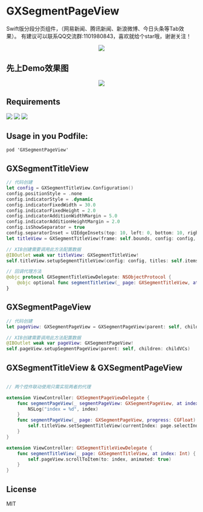 # GXSegmentPageView
Swift版分段分页组件，（网易新闻、腾讯新闻、新浪微博、今日头条等Tab效果）。
有建议可以联系QQ交流群:1101980843，喜欢就给个star哦，谢谢关注！
<p align="center">
<img src="https://github.com/gsyhei/GXCardView-Swift/blob/master/QQ.jpeg">
</p>

先上Demo效果图
--
<p align="center">
<img src="https://github.com/gsyhei/GXSegmentPageView/blob/master/GXSegmentPageView.gif">
</p>

Requirements
--
<p align="left">
<a href="https://github.com/gsyhei/GXSegmentPageView"><img src="https://img.shields.io/badge/platform-ios%209.0-yellow.svg"></a>
<a href="https://github.com/gsyhei/GXSegmentPageView"><img src="https://img.shields.io/github/license/johnlui/Pitaya.svg?style=flat"></a>
<a href="https://github.com/gsyhei/GXSegmentPageView"><img src="https://img.shields.io/badge/language-Swift%205.0-orange.svg"></a>
</p>

Usage in you Podfile:
--

```
pod 'GXSegmentPageView'
```

GXSegmentTitleView
--

```swift
// 代码创建
let config = GXSegmentTitleView.Configuration()
config.positionStyle = .none
config.indicatorStyle = .dynamic
config.indicatorFixedWidth = 30.0
config.indicatorFixedHeight = 2.0
config.indicatorAdditionWidthMargin = 5.0
config.indicatorAdditionHeightMargin = 2.0
config.isShowSeparator = true
config.separatorInset = UIEdgeInsets(top: 10, left: 0, bottom: 10, right: 0)
let titleView = GXSegmentTitleView(frame: self.bounds, config: config, titles: titles)

// XIB创建需要调用此方法配置数据
@IBOutlet weak var titleView: GXSegmentTitleView!
self.titleView.setupSegmentTitleView(config: config, titles: self.items)

// 回调代理方法
@objc protocol GXSegmentTitleViewDelegate: NSObjectProtocol {
    @objc optional func segmentTitleView(_ page: GXSegmentTitleView, at index: Int)
}
```

GXSegmentPageView
--

```swift
// 代码创建
let pageView: GXSegmentPageView = GXSegmentPageView(parent: self, children: childVCs)

// XIB创建需要调用此方法配置数据
@IBOutlet weak var pageView: GXSegmentPageView!
self.pageView.setupSegmentPageView(parent: self, children: childVCs)

```

GXSegmentTitleView &  GXSegmentPageView
--

```swift

// 两个控件联动使用只需实现两者的代理

extension ViewController: GXSegmentPageViewDelegate {
    func segmentPageView(_ segmentPageView: GXSegmentPageView, at index: Int) {
        NSLog("index = %d", index)
    }
    func segmentPageView(_ page: GXSegmentPageView, progress: CGFloat) {
        self.titleView.setSegmentTitleView(currentIndex: page.selectIndex, willIndex: page.willSelectIndex, progress: progress)
    }
}

extension ViewController: GXSegmentTitleViewDelegate {
    func segmentTitleView(_ page: GXSegmentTitleView, at index: Int) {
        self.pageView.scrollToItem(to: index, animated: true)
    }
}

```

License
--
MIT


